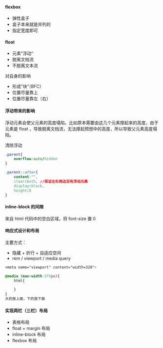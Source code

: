 #### flexbox

- 弹性盒子
- 盒子本来就是并列的
- 指定宽度即可



#### float

- 元素”浮动“
- 脱离文档流
- 不脱离文本流

对自身的影响

- 形成”块“（BFC）
- 位置尽量靠上
- 位置尽量靠左（右）

  

 #### 浮动带来的影响

浮动元素会使父元素的高度塌陷，比如原本需要由这几个元素撑起来的高度，由于元素是 float ，导致脱离文档流，无法撑起预想中的高度，所以导致父元素高度塌陷。

清除浮动

```css
.parent{
    overflow:auto/hidden
}

.parent::after{
    content:"",
    clear:both, //保证左右两边没有浮动元素
    display:block,
    height:0
}
```



#### inline-block 的间隙

来自 html 代码中的空白区域，将 font-size 置 0



#### 响应式设计和布局

主要方式：

- 隐藏 + 折行 + 自适应空间
- rem / viewport / media query 



```css
<meta name="viewport" content="width=320">
```



```css
@media (max-width:375px){
    html{
        
    }
}
大的放上面，下的放下面
```



#### 实现两栏（三栏）布局

- 表格布局
- float + margin 布局
- inline-block 布局
- flexbox 布局 

















